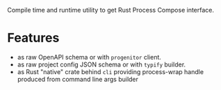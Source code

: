 
Compile time and runtime utility to get Rust Process Compose interface.

# Features

- as raw OpenAPI schema or with `progenitor` client.
- as raw project config JSON schema or with `typify` builder. 
- as Rust "native" crate behind `cli` providing process-wrap handle produced from command line args builder